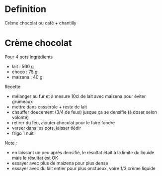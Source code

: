 # Definition

Crème chocolat ou café + chantilly

# Crème chocolat
Pour 4 pots
Ingrédients
- lait      : 500 g
- choco     : 75 g
- maizena   : 40 g    

Recette
- mélanger au fur et à mesure 10cl de lait avec maizena pour éviter grumeaux
- mettre dans casserole + reste de lait
- chauffer doucement (3/4 de feux) jusque ça se densifie (à doser selon volonté)
- retirer du feu, ajouter chocolat pour le faire fondre
- verser dans les pots, laisser tiédir
- frigo 1 nuit

Note :
- en laissant un peu après densifié, le résultat était à la limite du liquide  
mais le résultat est OK
- essayer avec plus de maizena pour plus dense
- essayer avec du lait entier pour plus onctueux, voire 1/3 crème liquide
